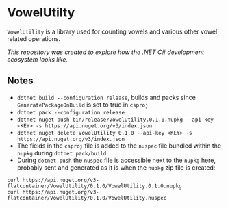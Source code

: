 # VowelUtilty

`VowelUtility` is a library used for counting vowels and various other vowel related operations.

_This repository was created to explore how the .NET C# development ecosystem looks like._

## Notes
* `dotnet build --configuration release`, builds and packs since `GeneratePackageOnBuild` is set to true in `csproj`
* `dotnet pack --configuration release`
* `dotnet nuget push bin/release/VowelUtility.0.1.0.nupkg --api-key <KEY> -s https://api.nuget.org/v3/index.json`
* `dotnet nuget delete VowelUtility 0.1.0 --api-key <KEY> -s https://api.nuget.org/v3/index.json`
* The fields in the `csproj` file is added to the `nuspec` file bundled within the `nupkg` during `dotnet pack/build`
* During `dotnet push` the `nuspec` file is accessible next to the `nupkg` here, probably sent and generated as it is when the `nupkg` zip file is created:
```
curl https://api.nuget.org/v3-flatcontainer/VowelUtility/0.1.0/VowelUtility.0.1.0.nupkg
curl https://api.nuget.org/v3-flatcontainer/VowelUtility/0.1.0/VowelUtility.nuspec
```